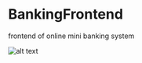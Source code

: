 # BankingFrontend
frontend of online mini banking system

![alt text](https://encrypted-tbn0.gstatic.com/images?q=tbn:ANd9GcSS1m7NOGnAc0zh4zaKeZZURuyksYsFsF7yqg&usqp=CAU)
